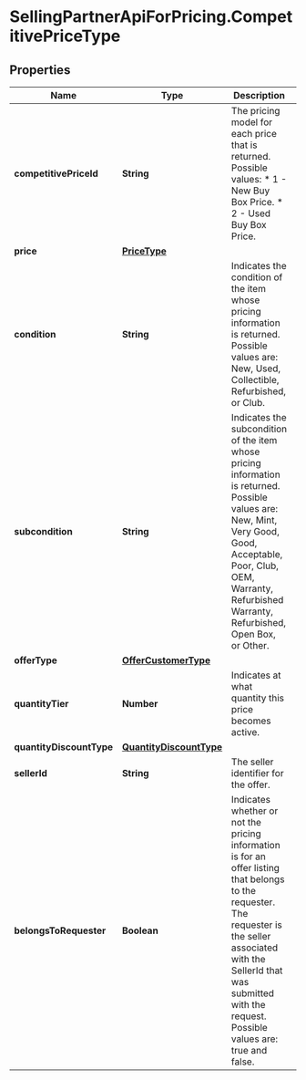# SellingPartnerApiForPricing.CompetitivePriceType

## Properties

Name | Type | Description | Notes
------------ | ------------- | ------------- | -------------
**competitivePriceId** | **String** | The pricing model for each price that is returned.  Possible values:  * 1 - New Buy Box Price. * 2 - Used Buy Box Price. | 
**price** | [**PriceType**](PriceType.md) |  | 
**condition** | **String** | Indicates the condition of the item whose pricing information is returned. Possible values are: New, Used, Collectible, Refurbished, or Club. | [optional] 
**subcondition** | **String** | Indicates the subcondition of the item whose pricing information is returned. Possible values are: New, Mint, Very Good, Good, Acceptable, Poor, Club, OEM, Warranty, Refurbished Warranty, Refurbished, Open Box, or Other. | [optional] 
**offerType** | [**OfferCustomerType**](OfferCustomerType.md) |  | [optional] 
**quantityTier** | **Number** | Indicates at what quantity this price becomes active. | [optional] 
**quantityDiscountType** | [**QuantityDiscountType**](QuantityDiscountType.md) |  | [optional] 
**sellerId** | **String** | The seller identifier for the offer. | [optional] 
**belongsToRequester** | **Boolean** |  Indicates whether or not the pricing information is for an offer listing that belongs to the requester. The requester is the seller associated with the SellerId that was submitted with the request. Possible values are: true and false. | [optional] 


